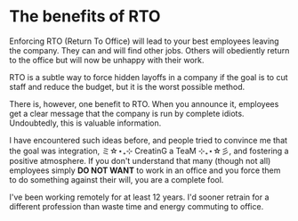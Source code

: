 # The benefits of RTO

Enforcing RTO (Return To Office) will lead to your best employees leaving the company. They can and will find other jobs. Others will obediently return to the office but will now be unhappy with their work.

RTO is a subtle way to force hidden layoffs in a company if the goal is to cut staff and reduce the budget, but it is the worst possible method.

There is, however, one benefit to RTO. When you announce it, employees get a clear message that the company is run by complete idiots. Undoubtedly, this is valuable information.

I have encountered such ideas before, and people tried to convince me that the goal was integration, ミ☆⋆₊⊹ CreatinG a TeaM ⊹₊⋆☆彡, and fostering a positive atmosphere. If you don't understand that many (though not all) employees simply **DO NOT WANT** to work in an office and you force them to do something against their will, you are a complete fool.

I've been working remotely for at least 12 years. I'd sooner retrain for a different profession than waste time and energy commuting to office.